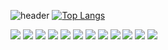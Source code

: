 ![header](https://capsule-render.vercel.app/api?type=waving&color=E3826C&height=250&section=header&text=Final%20Project&fontSize=90&animation=fadeIn&fontAlignY=38&desc=%20&descAlignY=62&descAlign=62)
[![Top Langs](https://github-readme-stats.vercel.app/api/top-langs/?username=SungHa09&layout=compact)](https://github.com/SungHa09/github-readme-stats)

<img src="https://img.shields.io/badge/-Java-13AFF0?style=flat-square&logo=Java&logoColor=black"/> <img src="https://img.shields.io/badge/-JavaScript-F7DF1E?style=flat-square&logo=JavaScript&logoColor=black"/> <img src="https://img.shields.io/badge/-HTML5-E34F26?style=flat-square&logo=HTML5&logoColor=black"/> <img src="https://img.shields.io/badge/-CSS3-1572B6?style=flat-square&logo=CSS3&logoColor=black"/> <img src="https://img.shields.io/badge/-AmazonAWS-232F3E?style=flat-square&logo=AmazonAWS&logoColor=white"/> <img src="https://img.shields.io/badge/-Bootstrap-7952B3?style=flat-square&logo=Bootstrap&logoColor=black"/> <img src="https://img.shields.io/badge/-ApacheTomcat-F8DC75?style=flat-square&logo=ApacheTomcat&logoColor=black"/> <img src="https://img.shields.io/badge/-SpringBoot-6DB33F?style=flat-square&logo=SpringBoot&logoColor=black"/> <img src="https://img.shields.io/badge/-Oracle-F80000?style=flat-square&logo=Oracle&logoColor=black"/> <img src="https://img.shields.io/badge/-jQuery-0769AD?style=flat-square&logo=jQuery&logoColor=black"/> <img src="https://img.shields.io/badge/-GitHub-181717?style=flat-square&logo=GitHub&logoColor=white"/> <img src="https://img.shields.io/badge/-Notion-000000?style=flat-square&logo=Notion&logoColor=white"/>

